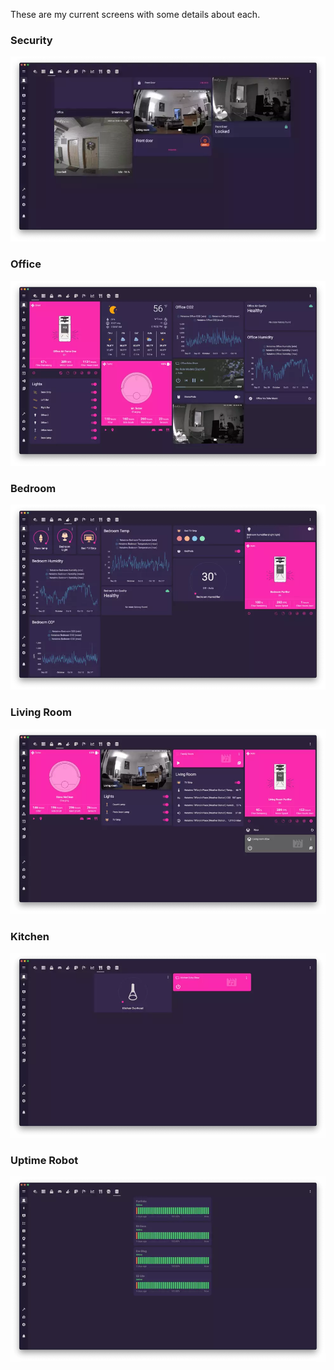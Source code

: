 These are my current screens with some details about each.

### Security
[![Security](/images/HA-Dashboard-Screenshots/security.webp)](/images/HA-Dashboard-Screenshots/security.webp)
### Office
[![Office](/images/HA-Dashboard-Screenshots/office.webp)](/images/HA-Dashboard-Screenshots/office.webp)
### Bedroom
[![Bedroom](/images/HA-Dashboard-Screenshots/bedroom.webp)](/images/HA-Dashboard-Screenshots/bedroom.webp)
### Living Room
[![Living Room](/images/HA-Dashboard-Screenshots/living-room.webp)](/images/HA-Dashboard-Screenshots/living-room.webp)
### Kitchen
[![Kitchen](/images/HA-Dashboard-Screenshots/kitchen.webp)](/images/HA-Dashboard-Screenshots/kitchen.webp)
### Uptime Robot
[![Uptime Robot](/images/HA-Dashboard-Screenshots/uptime-robot.webp)](/images/HA-Dashboard-Screenshots/uptime-robot.webp)